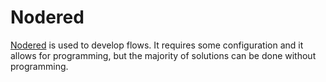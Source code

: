 # Nodered
[Nodered](https://nodered.org) is used to develop flows. It requires some configuration and it allows for programming, but the majority of solutions can be done without programming.
